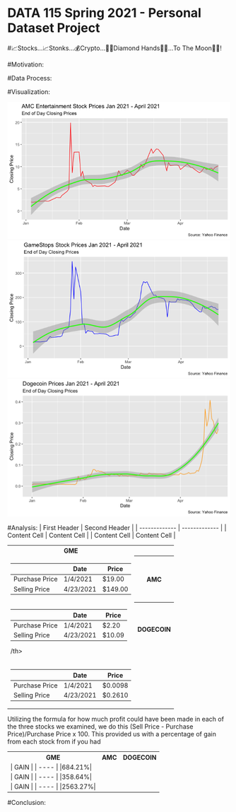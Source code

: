 # DATA 115 Spring 2021 - Personal Dataset Project 

#📈Stocks...📈Stonks...💰Crypto...💎🤲Diamond Hands💎🤲...To The Moon🚀🚀!

#Motivation: 



#Data Process: 

#Visualization: 

![image](https://raw.githubusercontent.com/Q-oro/DATA115_Spring2021/main/AMCclosingprice.png)
![image](https://raw.githubusercontent.com/Q-oro/DATA115_Spring2021/main/GMEclosingprice.png)
![image](https://raw.githubusercontent.com/Q-oro/DATA115_Spring2021/main/DOGE-USDclosingprice.png)

#Analysis: 
| First Header  | Second Header |
| ------------- | ------------- |
| Content Cell  | Content Cell  |
| Content Cell  | Content Cell  |

<table>
<tr><th> GME  

<tr><td>
  
| | Date | Price |
|--- | --- | --- | 
| Purchase Price | 1/4/2021 |	$19.00 | 
| Selling Price | 4/23/2021	| $149.00	| 

</th><th> AMC
<tr><td>
  
| | Date | Price |
|--- | --- | --- | 
| Purchase Price | 1/4/2021 |	$2.20 | 
| Selling Price | 4/23/2021	| $10.09	|

/th><th> DOGECOIN 
<tr><td>
  
| | Date | Price |
|--- | --- | --- | 
| Purchase Price | 1/4/2021 |	$0.0098 | 
| Selling Price | 4/23/2021	| $0.2610	|

</th></tr>
</table>

Utilizing the formula for how much profit could have been made in each of the three stocks we examined, 
we do this (Sell Price - Purchase Price)/Purchase Price x 100. This provided us with a percentage of gain from each stock from if you had 

<table>
<tr><th> GME </th><th> AMC </th><th> DOGECOIN </th></tr>

<tr><td>
| GAIN |
| ---- |
|684.21%|  
 
<tr><td>
| GAIN |
| ---- |
|358.64%|
  
<tr><td>
| GAIN |
| ---- |
|2563.27%|
  
</table>

#Conclusion: 
